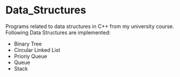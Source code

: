 # Data_Structures
Programs related to data structures in C++ from my university course.
 Following Data Structures are implemented:
* Binary Tree
* Circular Linked List 
* Prioriy Queue
* Queue
* Stack
